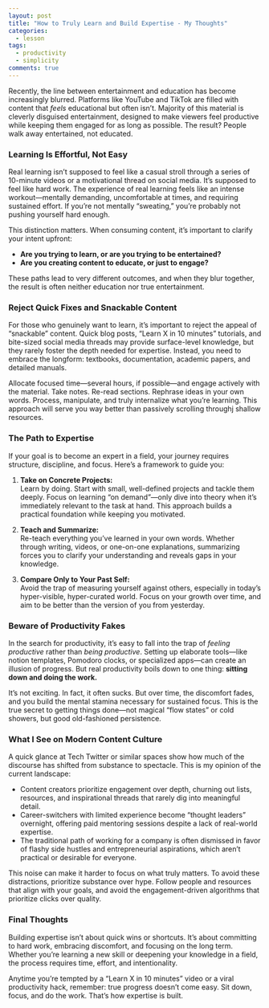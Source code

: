```yaml
---
layout: post
title: "How to Truly Learn and Build Expertise - My Thoughts"
categories:
  - lesson
tags:
  - productivity
  - simplicity
comments: true
--- 
```


Recently, the line between entertainment and education has become increasingly blurred. Platforms like YouTube and TikTok are filled with content that *feels* educational but often isn’t. Majority of this material is cleverly disguised entertainment, designed to make viewers feel productive while keeping them engaged for as long as possible. The result? People walk away entertained, not educated.
 

### Learning Is Effortful, Not Easy  
Real learning isn’t supposed to feel like a casual stroll through a series of 10-minute videos or a motivational thread on social media. It’s supposed to feel like hard work. The experience of real learning feels like an intense workout—mentally demanding, uncomfortable at times, and requiring sustained effort. If you’re not mentally “sweating,” you’re probably not pushing yourself hard enough.  

This distinction matters. When consuming content, it’s important to clarify your intent upfront:  
- **Are you trying to learn, or are you trying to be entertained?**  
- **Are you creating content to educate, or just to engage?**  

These paths lead to very different outcomes, and when they blur together, the result is often neither education nor true entertainment.  

### Reject Quick Fixes and Snackable Content  
For those who genuinely want to learn, it’s important to reject the appeal of “snackable” content. Quick blog posts, “Learn X in 10 minutes” tutorials, and bite-sized social media threads may provide surface-level knowledge, but they rarely foster the depth needed for expertise. Instead, you need to embrace the longform: textbooks, documentation, academic papers, and detailed manuals.  

Allocate focused time—several hours, if possible—and engage actively with the material. Take notes. Re-read sections. Rephrase ideas in your own words. Process, manipulate, and truly internalize what you’re learning. This approach will serve you way better than passively scrolling throughj shallow resources.  

### The Path to Expertise  
If your goal is to become an expert in a field, your journey requires structure, discipline, and focus. Here’s a framework to guide you:  

1. **Take on Concrete Projects:**  
   Learn by doing. Start with small, well-defined projects and tackle them deeply. Focus on learning “on demand”—only dive into theory when it’s immediately relevant to the task at hand. This approach builds a practical foundation while keeping you motivated.  

2. **Teach and Summarize:**  
   Re-teach everything you’ve learned in your own words. Whether through writing, videos, or one-on-one explanations, summarizing forces you to clarify your understanding and reveals gaps in your knowledge.  

3. **Compare Only to Your Past Self:**  
   Avoid the trap of measuring yourself against others, especially in today’s hyper-visible, hyper-curated world. Focus on your growth over time, and aim to be better than the version of you from yesterday.  

### Beware of Productivity Fakes  
In the search for productivity, it’s easy to fall into the trap of *feeling productive* rather than *being productive*. Setting up elaborate tools—like notion templates, Pomodoro clocks, or specialized apps—can create an illusion of progress. But real productivity boils down to one thing: **sitting down and doing the work.**  

It’s not exciting. In fact, it often sucks. But over time, the discomfort fades, and you build the mental stamina necessary for sustained focus. This is the true secret to getting things done—not magical “flow states” or cold showers, but good old-fashioned persistence.  

### What I See on Modern Content Culture  
A quick glance at Tech Twitter or similar spaces show how much of the discourse has shifted from substance to spectacle. This is my opinion of the current landscape:  
- Content creators prioritize engagement over depth, churning out lists, resources, and inspirational threads that rarely dig into meaningful detail.  
- Career-switchers with limited experience become “thought leaders” overnight, offering paid mentoring sessions despite a lack of real-world expertise.  
- The traditional path of working for a company is often dismissed in favor of flashy side hustles and entrepreneurial aspirations, which aren’t practical or desirable for everyone.  

This noise can make it harder to focus on what truly matters. To avoid these distractions, prioritize substance over hype. Follow people and resources that align with your goals, and avoid the engagement-driven algorithms that prioritize clicks over quality.  

### Final Thoughts  
Building expertise isn’t about quick wins or shortcuts. It’s about committing to hard work, embracing discomfort, and focusing on the long term. Whether you’re learning a new skill or deepening your knowledge in a field, the process requires time, effort, and intentionality.  

Anytime you’re tempted by a “Learn X in 10 minutes” video or a viral productivity hack, remember: true progress doesn’t come easy. Sit down, focus, and do the work. That’s how expertise is built.  
